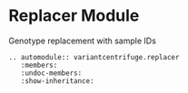 # Replacer Module

Genotype replacement with sample IDs

```{eval-rst}
.. automodule:: variantcentrifuge.replacer
   :members:
   :undoc-members:
   :show-inheritance:
```
